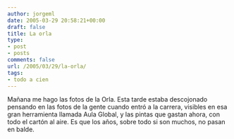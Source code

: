 ```yaml
---
author: jorgeml
date: 2005-03-29 20:58:21+00:00
draft: false
title: La orla
type: 
- post
- posts
comments: false
url: /2005/03/29/la-orla/
tags:
- todo a cien
---
```


Mañana me hago las fotos de la Orla. Esta tarde estaba descojonado pensando en las fotos de la gente cuando entró a la carrera, visibles en esa gran herramienta llamada Aula Global, y las pintas que gastan ahora, con todo el cartón al aire. Es que los años, sobre todo si son muchos, no pasan en balde.
